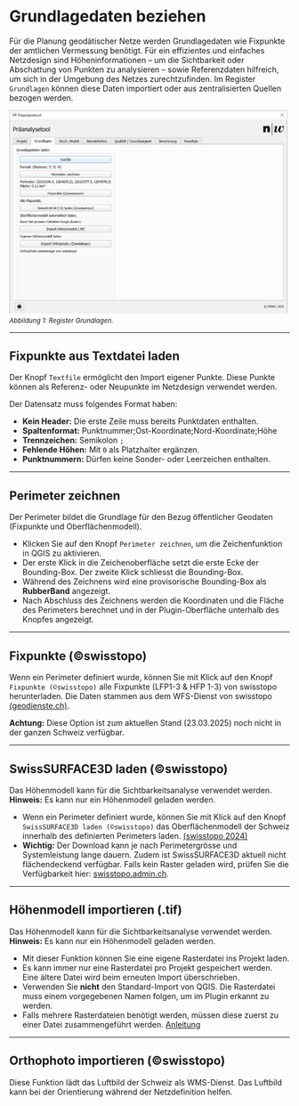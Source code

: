 # Grundlagedaten beziehen

Für die Planung geodätischer Netze werden Grundlagedaten wie Fixpunkte der amtlichen Vermessung benötigt. Für ein effizientes und einfaches Netzdesign sind Höheninformationen – um die Sichtbarkeit oder Abschattung von Punkten zu analysieren – sowie Referenzdaten hilfreich, um sich in der Umgebung des Netzes zurechtzufinden. Im Register ```Grundlagen``` können diese Daten importiert oder aus zentralisierten Quellen bezogen werden.

<img src="../imgs/load_data/loadData.png" width="500" /><br/>
<small>_Abbildung 1: Register Grundlagen._</small>

---

## Fixpunkte aus Textdatei laden

Der Knopf ```Textfile``` ermöglicht den Import eigener Punkte. Diese Punkte können als Referenz- oder Neupunkte im Netzdesign verwendet werden.

Der Datensatz muss folgendes Format haben:

- **Kein Header:** Die erste Zeile muss bereits Punktdaten enthalten.
- **Spaltenformat:** Punktnummer;Ost-Koordinate;Nord-Koordinate;Höhe
- **Trennzeichen:** Semikolon ```;```
- **Fehlende Höhen:** Mit ```0``` als Platzhalter ergänzen.
- **Punktnummern:** Dürfen keine Sonder- oder Leerzeichen enthalten.

---

## Perimeter zeichnen

Der Perimeter bildet die Grundlage für den Bezug öffentlicher Geodaten (Fixpunkte und Oberflächenmodell).

- Klicken Sie auf den Knopf ```Perimeter zeichnen```, um die Zeichenfunktion in QGIS zu aktivieren.
- Der erste Klick in die Zeichenoberfläche setzt die erste Ecke der Bounding-Box. Der zweite Klick schliesst die Bounding-Box.
- Während des Zeichnens wird eine provisorische Bounding-Box als **RubberBand** angezeigt.
- Nach Abschluss des Zeichnens werden die Koordinaten und die Fläche des Perimeters berechnet und in der Plugin-Oberfläche unterhalb des Knopfes angezeigt.

---

## Fixpunkte (©swisstopo)

Wenn ein Perimeter definiert wurde, können Sie mit Klick auf den Knopf ```Fixpunkte (©swisstopo)``` alle Fixpunkte (LFP1-3 & HFP 1-3) von swisstopo herunterladen. Die Daten stammen aus dem WFS-Dienst von swisstopo [(geodienste.ch)](https://www.geodienste.ch/services/av/info).

**Achtung:** Diese Option ist zum aktuellen Stand (23.03.2025) noch nicht in der ganzen Schweiz verfügbar.

---

## SwissSURFACE3D laden (©swisstopo)

Das Höhenmodell kann für die Sichtbarkeitsanalyse verwendet werden. **Hinweis:** Es kann nur ein Höhenmodell geladen werden.

- Wenn ein Perimeter definiert wurde, können Sie mit Klick auf den Knopf ```SwissSURFACE3D laden (©swisstopo)``` das Oberflächenmodell der Schweiz innerhalb des definierten Perimeters laden. [(swisstopo 2024)](https://www.swisstopo.admin.ch/de/hoehenmodell-swisssurface3d-raster)
- **Wichtig:** Der Download kann je nach Perimetergrösse und Systemleistung lange dauern. Zudem ist SwissSURFACE3D aktuell nicht flächendeckend verfügbar. Falls kein Raster geladen wird, prüfen Sie die Verfügbarkeit hier: [swisstopo.admin.ch](https://www.swisstopo.admin.ch/de/hoehenmodell-swisssurface3d-raster).

---

## Höhenmodell importieren (.tif)

Das Höhenmodell kann für die Sichtbarkeitsanalyse verwendet werden. **Hinweis:** Es kann nur ein Höhenmodell geladen werden.

- Mit dieser Funktion können Sie eine eigene Rasterdatei ins Projekt laden.
- Es kann immer nur eine Rasterdatei pro Projekt gespeichert werden. Eine ältere Datei wird beim erneuten Import überschrieben.
- Verwenden Sie **nicht** den Standard-Import von QGIS. Die Rasterdatei muss einem vorgegebenen Namen folgen, um im Plugin erkannt zu werden.
- Falls mehrere Rasterdateien benötigt werden, müssen diese zuerst zu einer Datei zusammengeführt werden. [Anleitung](https://docs.qgis.org/3.40/de/docs/user_manual/processing_algs/gdal/rastermiscellaneous.html#merge)

---

## Orthophoto importieren (©swisstopo)

Diese Funktion lädt das Luftbild der Schweiz als WMS-Dienst. Das Luftbild kann bei der Orientierung während der Netzdefinition helfen.
